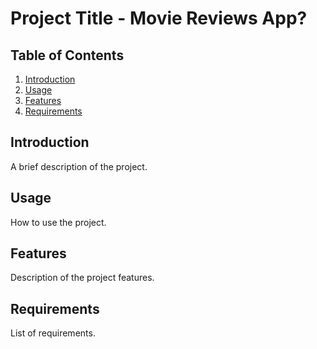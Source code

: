 # Project Title - Movie Reviews App?

## Table of Contents

1. [Introduction](#introduction)
2. [Usage](#usage)
3. [Features](#features)
4. [Requirements](#requirements)

## Introduction

A brief description of the project.

## Usage

How to use the project.

## Features

Description of the project features.

## Requirements

List of requirements.

